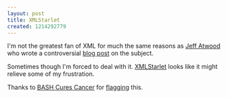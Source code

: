 ```yaml
--- 
layout: post
title: XMLStarlet
created: 1214292779
---
```

I'm not the greatest fan of XML for much the same reasons as [Jeff Atwood](http://www.codinghorror.com/) who wrote a controversial [blog post]( http://www.codinghorror.com/blog/archives/001114.html) on the subject</a>.

Sometimes though I'm forced to deal with it. [XMLStarlet](http://xmlstar.sourceforge.net/) looks like it might relieve some of my frustration.

Thanks to [BASH Cures Cancer](http://bashcurescancer.com/) for [flagging](http://bashcurescancer.com/the-best-in-command-line-xml-xmlstarlet.html) this.


